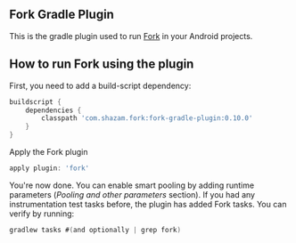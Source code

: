 Fork Gradle Plugin
---------------

This is the gradle plugin used to run [Fork](https://github.com/shazam/fork) in your Android projects.

How to run Fork using the plugin
---------------

First, you need to add a build-script dependency:

```groovy
buildscript {
    dependencies {
        classpath 'com.shazam.fork:fork-gradle-plugin:0.10.0'
    }
}
```

Apply the Fork plugin
```groovy
apply plugin: 'fork'
```

You're now done. You can enable smart pooling by adding runtime parameters (*Pooling and other parameters* section). If you had any instrumentation test tasks before, the plugin has added Fork tasks. You can verify by running:

```groovy
gradlew tasks #(and optionally | grep fork)
```
